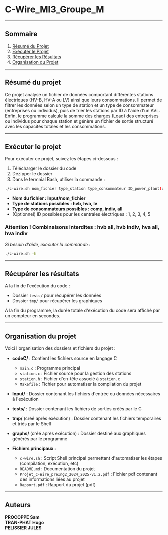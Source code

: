 # C-Wire_MI3_Groupe_M

---

## Sommaire
1. [Résumé du Projet](#résumé-du-projet)
2. [Exécuter le Projet](#exécuter-le-projet)
3. [Récupérer les Résultats](#récupérer-les-résultats)
4. [Organisation du Projet](#organisation-du-projet)

---

## Résumé du projet

Ce projet analyse un fichier de données comportant différentes stations électriques (HV-B, HV-A ou LV) ainsi que leurs consommations. Il permet de filtrer les données selon un type de station et un type de consommateur (entreprises ou individus), puis de trier les stations par ID à l'aide d'un AVL. Enfin, le programme calcule la somme des charges (Load) des entreprises ou individus pour chaque station et génère un fichier de sortie structuré avec les capacités totales et les consommations.

---

## Exécuter le projet

Pour exécuter ce projet, suivez les étapes ci-dessous :
1. Télécharger le dossier du code
2. Dézipper le dossier
3. Dans le termnial Bash, utiliser la commande :
```bash
./c-wire.sh nom_fichier type_station type_consommateur ID_power_plant(optionnel)
```
- **Nom du fichier : Input/nom_fichier**  
- **Type de stations possibles : hvb, hva, lv**  
- **Type de consommateurs possibles : comp, indiv, all**  
- (Optionnel) ID possibles pour les centrales électriques : 1, 2, 3, 4, 5  
### Attention ! Combinaisons interdites : hvb all, hvb indiv, hva all, hva indiv

*Si besoin d'aide, exécuter la commande :* 
```bash
./c-wire.sh -h
```

---

## Récupérer les résultats

A la fin de l'exécution du code : 
  - Dossier `tests/` pour récupérer les données
  - Dossier `tmp/` pour récupérer les graphiques

A la fin du programme, la durée totale d'exécution du code sera affiché par un compteur en secondes.

---

## Organisation du projet

Voici l'organisation des dossiers et fichiers du projet :

- **codeC/** : Contient les fichiers source en langage C
  - `main.c` : Programme principal
  - `station.c` : Fichier source pour la gestion des stations
  - `station.h` : Fichier d'en-tête associé à `station.c`
  - `Makefile` : Fichier pour automatiser la compilation du projet

- **Input/** : Dossier contenant les fichiers d'entrée ou données nécessaires à l'exécution

- **tests/** : Dossier contenant les fichiers de sorties créés par le C

- **tmp/** (créé après exécution) : Dossier contenant les fichiers temporaires et triés par le Shell

- **graphs/** (créé après exécution) : Dossier destiné aux graphiques générés par le programme

- **Fichiers principaux :**
  - `c-wire.sh` : Script Shell principal permettant d'automatiser les étapes (compilation, exécution, etc)
  - `README.md` : Documentation du projet
  - `Projet_C-Wire_preIng2_2024_2025-v1.2.pdf` : Fichier pdf contenant des informations liées au projet
  - `Rapport.pdf` : Rapport du projet (pdf)

---

## Auteurs 

**PROCOPPE Sam**  
**TRAN-PHAT Hugo**  
**PELISSIER JULES**
